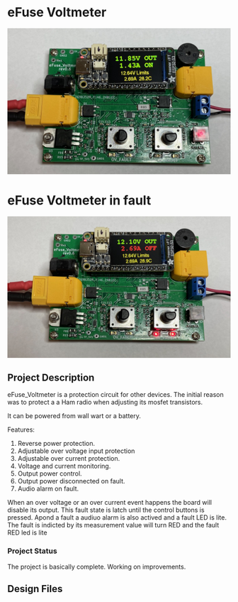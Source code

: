 # eFuse Voltmeter
![Alt text](https://github.com/jerryok826/eFuse_voltmeter/blob/main/Pictures/eFuse_Volt.jpeg)

# eFuse Voltmeter in fault
![Alt text](https://github.com/jerryok826/eFuse_voltmeter/blob/main/Pictures/eFuse_volt_fault.jpeg)

## Project Description
eFuse_Voltmeter is a protection circuit for other devices. The initial reason was to protect a a Ham radio when adjusting its mosfet transistors.

It can be powered from wall wart or a battery. 

Features:
1. Reverse power protection.
2. Adjustable over voltage input protection
3. Adjustable over current protection.
4. Voltage and current monitoring.
5. Output power control.
6. Output power disconnected on fault.
7. Audio alarm on fault.

When an over voltage or an over current event happens the board will disable its output. This fault state is latch until the control buttons is pressed. Apond a fault a audiuo alarm is also actived and a fault LED is lite. The fault is indicted by its measurement value will turn RED and the fault RED led is lite
 
### Project Status
The project is basically complete. Working on improvements.

## Design Files